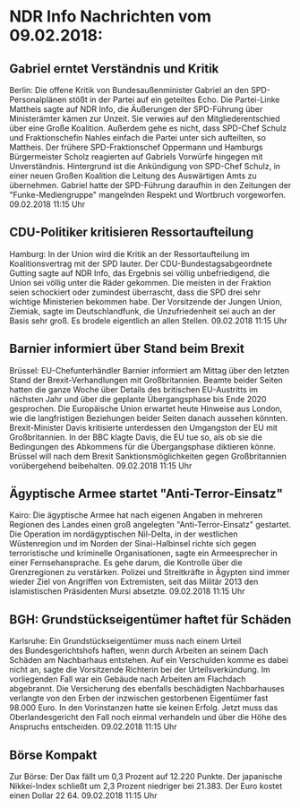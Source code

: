 # NDR Info Nachrichten vom 09.02.2018:


## Gabriel erntet Verständnis und Kritik
Berlin: Die offene Kritik von Bundesaußenminister Gabriel an den SPD-Personalplänen stößt in der Partei auf ein geteiltes Echo. Die Partei-Linke Mattheis sagte auf NDR Info, die Äußerungen der SPD-Führung über Ministerämter kämen zur Unzeit. Sie verwies auf den Mitgliederentschied über eine Große Koalition. Außerdem gehe es nicht, dass SPD-Chef Schulz und Fraktionschefin Nahles einfach die Partei unter sich aufteilten, so Mattheis. Der frühere SPD-Fraktionschef Oppermann und Hamburgs Bürgermeister Scholz reagierten auf Gabriels Vorwürfe hingegen mit Unverständnis. Hintergrund ist die Ankündigung von SPD-Chef Schulz, in einer neuen Großen Koalition die Leitung des Auswärtigen Amts zu übernehmen. Gabriel hatte der SPD-Führung daraufhin in den Zeitungen der "Funke-Mediengruppe" mangelnden Respekt und Wortbruch vorgeworfen. 09.02.2018 11:15 Uhr 

## CDU-Politiker kritisieren Ressortaufteilung
Hamburg: In der Union wird die Kritik an der Ressortaufteilung im Koalitionsvertrag mit der SPD lauter. Der CDU-Bundestagsabgeordnete Gutting sagte auf NDR Info, das Ergebnis sei völlig unbefriedigend, die Union sei völlig unter die Räder gekommen. Die meisten in der Fraktion seien schockiert oder zumindest überrascht, dass die SPD drei sehr wichtige Ministerien bekommen habe. Der Vorsitzende der Jungen Union, Ziemiak, sagte im Deutschlandfunk, die Unzufriedenheit sei auch an der Basis sehr groß. Es brodele eigentlich an allen Stellen. 09.02.2018 11:15 Uhr 

## Barnier informiert über Stand beim Brexit
Brüssel: EU-Chefunterhändler Barnier informiert am Mittag über den letzten Stand der Brexit-Verhandlungen mit Großbritannien. Beamte beider Seiten hatten die ganze Woche über Details des britischen EU-Austritts im nächsten Jahr und über die geplante Übergangsphase bis Ende 2020 gesprochen. Die Europäische Union erwartet heute Hinweise aus London, wie die langfristigen Beziehungen beider Seiten danach aussehen könnten. Brexit-Minister Davis kritisierte unterdessen den Umgangston der EU mit Großbritannien. In der BBC klagte Davis, die EU tue so, als ob sie die Bedingungen des Abkommens für die Übergangsphase diktieren könne. Brüssel will nach dem Brexit Sanktionsmöglichkeiten gegen Großbritannien vorübergehend beibehalten. 09.02.2018 11:15 Uhr 

## Ägyptische Armee startet "Anti-Terror-Einsatz"
Kairo: Die ägyptische Armee hat nach eigenen Angaben in mehreren Regionen des Landes einen groß angelegten "Anti-Terror-Einsatz" gestartet. Die Operation im nordägyptischen Nil-Delta, in der westlichen Wüstenregion und im Norden der Sinai-Halbinsel richte sich gegen terroristische und kriminelle Organisationen, sagte ein Armeesprecher in einer Fernsehansprache. Es gehe darum, die Kontrolle über die Grenzregionen zu verstärken. Polizei und Streitkräfte in Ägypten sind immer wieder Ziel von Angriffen von Extremisten, seit das Militär 2013 den islamistischen Präsidenten Mursi absetzte. 09.02.2018 11:15 Uhr 

## BGH: Grundstückseigentümer haftet für Schäden
Karlsruhe: Ein Grundstückseigentümer muss nach einem Urteil des Bundesgerichtshofs haften, wenn durch Arbeiten an seinem Dach Schäden am Nachbarhaus entstehen. Auf ein Verschulden komme es dabei nicht an, sagte die Vorsitzende Richterin bei der Urteilsverkündung. Im vorliegenden Fall war ein Gebäude nach Arbeiten am Flachdach abgebrannt. Die Versicherung des ebenfalls beschädigten Nachbarhauses verlangte von den Erben der inzwischen gestorbenen Eigentümer fast 98.000 Euro. In den Vorinstanzen hatte sie keinen Erfolg. Jetzt muss das Oberlandesgericht den Fall noch einmal verhandeln und über die Höhe des Anspruchs entscheiden. 09.02.2018 11:15 Uhr 

## Börse Kompakt
Zur Börse: Der Dax fällt um 0,3 Prozent auf  12.220 Punkte. Der japanische Nikkei-Index schließt um 2,3 Prozent niedriger bei 21.383. Der Euro kostet einen Dollar 22 64. 09.02.2018 11:15 Uhr 
